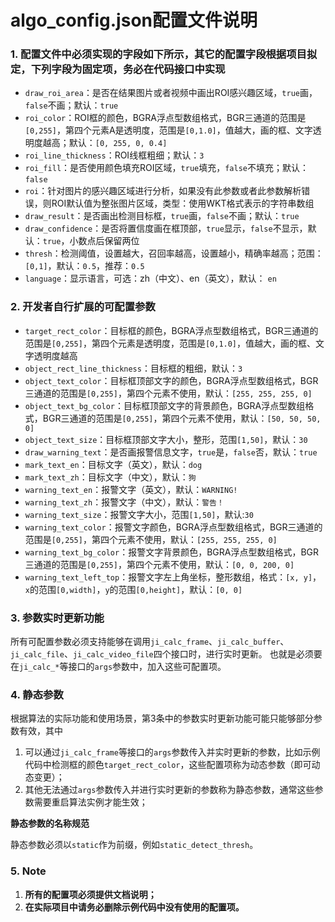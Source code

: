 # algo_config.json配置文件说明

### 1. 配置文件中必须实现的字段如下所示，其它的配置字段根据项目拟定，下列字段为固定项，务必在代码接口中实现

   - `draw_roi_area`：是否在结果图片或者视频中画出ROI感兴趣区域，`true`画，`false`不画；默认：`true`
   - `roi_color`：ROI框的颜色，BGRA浮点型数组格式，BGR三通道的范围是`[0,255]`，第四个元素A是透明度，范围是`[0,1.0]`，值越大，画的框、文字透明度越高；默认：`[0, 255, 0, 0.4]`
   - `roi_line_thickness`：ROI线框粗细；默认：`3`
   - `roi_fill`：是否使用颜色填充ROI区域，`true`填充，`false`不填充；默认：`false`
   - `roi`：针对图片的感兴趣区域进行分析，如果没有此参数或者此参数解析错误，则ROI默认值为整张图片区域，类型：使用WKT格式表示的字符串数组
   - `draw_result`：是否画出检测目标框，`true`画，`false`不画；默认：`true`
   - `draw_confidence`：是否将置信度画在框顶部，`true`显示，`false`不显示，默认：`true`，小数点后保留两位
   - `thresh`：检测阈值，设置越大，召回率越高，设置越小，精确率越高；范围：`[0,1]`，默认：`0.5`，推荐：`0.5`
   - `language`：显示语言，可选：zh（中文）、en（英文），默认： `en`

### 2. 开发者自行扩展的可配置参数

   - `target_rect_color`：目标框的颜色，BGRA浮点型数组格式，BGR三通道的范围是`[0,255]`，第四个元素是透明度，范围是`[0,1.0]`，值越大，画的框、文字透明度越高
   - `object_rect_line_thickness`：目标框的粗细，默认：`3`
   - `object_text_color`：目标框顶部文字的颜色，BGRA浮点型数组格式，BGR三通道的范围是`[0,255]`，第四个元素不使用，默认：`[255, 255, 255, 0]`
   - `object_text_bg_color`：目标框顶部文字的背景颜色，BGRA浮点型数组格式，BGR三通道的范围是`[0,255]`，第四个元素不使用，默认：`[50, 50, 50, 0]`
   - `object_text_size`：目标框顶部文字大小，整形，范围`[1,50]`，默认：`30`
   - `draw_warning_text`：是否画报警信息文字，`true`是，`false`否，默认：`true`
   - `mark_text_en`：目标文字（英文），默认：`dog`
   - `mark_text_zh`：目标文字（中文），默认：`狗`
   - `warning_text_en`：报警文字（英文），默认：`WARNING!`
   - `warning_text_zh`：报警文字（中文），默认：`警告！`
   - `warning_text_size`：报警文字大小，范围`[1,50]`，默认:`30`
   - `warning_text_color`：报警文字颜色，BGRA浮点型数组格式，BGR三通道的范围是`[0,255]`，第四个元素不使用，默认：`[255, 255, 255, 0]`
   - `warning_text_bg_color`：报警文字背景颜色，BGRA浮点型数组格式，BGR三通道的范围是`[0,255]`，第四个元素不使用，默认：`[0, 0, 200, 0]`
   - `warning_text_left_top`：报警文字左上角坐标，整形数组，格式：`[x, y]`，`x`的范围`[0,width]`，`y`的范围`[0,height]`，默认：`[0, 0]`

 ### 3. 参数实时更新功能
 
 所有可配置参数必须支持能够在调用`ji_calc_frame`、`ji_calc_buffer`、`ji_calc_file`、`ji_calc_video_file`四个接口时，进行实时更新。
 也就是必须要在`ji_calc_*`等接口的`args`参数中，加入这些可配置项。

### 4. 静态参数

根据算法的实际功能和使用场景，第3条中的参数实时更新功能可能只能够部分参数有效，其中

1. 可以通过`ji_calc_frame`等接口的`args`参数传入并实时更新的参数，比如示例代码中检测框的颜色`target_rect_color`，这些配置项称为动态参数（即可动态变更）；
2. 其他无法通过`args`参数传入并进行实时更新的参数称为静态参数，通常这些参数需要重启算法实例才能生效；

**静态参数的名称规范**

静态参数必须以`static`作为前缀，例如`static_detect_thresh`。

### 5. Note

1. **所有的配置项必须提供文档说明；**
2. **在实际项目中请务必删除示例代码中没有使用的配置项。**

